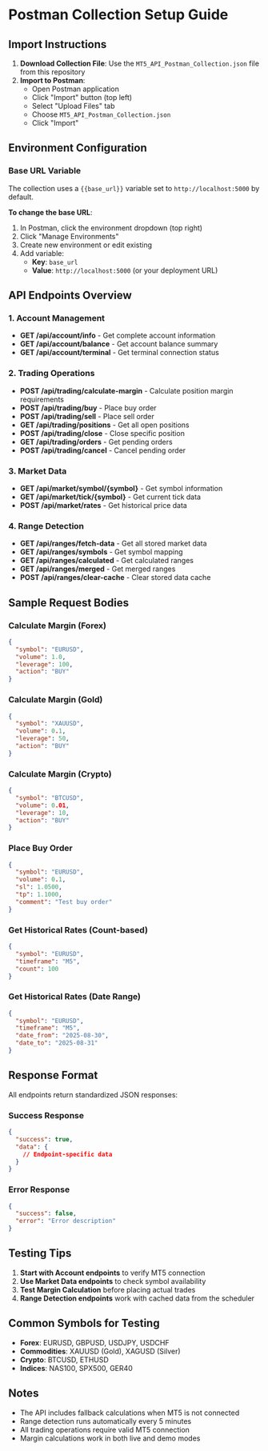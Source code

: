 # Postman Collection Setup Guide

## Import Instructions

1. **Download Collection File**: Use the `MT5_API_Postman_Collection.json` file from this repository
2. **Import to Postman**:
   - Open Postman application
   - Click "Import" button (top left)
   - Select "Upload Files" tab
   - Choose `MT5_API_Postman_Collection.json`
   - Click "Import"

## Environment Configuration

### Base URL Variable
The collection uses a `{{base_url}}` variable set to `http://localhost:5000` by default.

**To change the base URL**:
1. In Postman, click the environment dropdown (top right)
2. Click "Manage Environments"
3. Create new environment or edit existing
4. Add variable:
   - **Key**: `base_url`
   - **Value**: `http://localhost:5000` (or your deployment URL)

## API Endpoints Overview

### 1. Account Management
- **GET /api/account/info** - Get complete account information
- **GET /api/account/balance** - Get account balance summary
- **GET /api/account/terminal** - Get terminal connection status

### 2. Trading Operations
- **POST /api/trading/calculate-margin** - Calculate position margin requirements
- **POST /api/trading/buy** - Place buy order
- **POST /api/trading/sell** - Place sell order
- **GET /api/trading/positions** - Get all open positions
- **POST /api/trading/close** - Close specific position
- **GET /api/trading/orders** - Get pending orders
- **POST /api/trading/cancel** - Cancel pending order

### 3. Market Data
- **GET /api/market/symbol/{symbol}** - Get symbol information
- **GET /api/market/tick/{symbol}** - Get current tick data
- **POST /api/market/rates** - Get historical price data

### 4. Range Detection
- **GET /api/ranges/fetch-data** - Get all stored market data
- **GET /api/ranges/symbols** - Get symbol mapping
- **GET /api/ranges/calculated** - Get calculated ranges
- **GET /api/ranges/merged** - Get merged ranges
- **POST /api/ranges/clear-cache** - Clear stored data cache

## Sample Request Bodies

### Calculate Margin (Forex)
```json
{
  "symbol": "EURUSD",
  "volume": 1.0,
  "leverage": 100,
  "action": "BUY"
}
```

### Calculate Margin (Gold)
```json
{
  "symbol": "XAUUSD",
  "volume": 0.1,
  "leverage": 50,
  "action": "BUY"
}
```

### Calculate Margin (Crypto)
```json
{
  "symbol": "BTCUSD",
  "volume": 0.01,
  "leverage": 10,
  "action": "BUY"
}
```

### Place Buy Order
```json
{
  "symbol": "EURUSD",
  "volume": 0.1,
  "sl": 1.0500,
  "tp": 1.1000,
  "comment": "Test buy order"
}
```

### Get Historical Rates (Count-based)
```json
{
  "symbol": "EURUSD",
  "timeframe": "M5",
  "count": 100
}
```

### Get Historical Rates (Date Range)
```json
{
  "symbol": "EURUSD",
  "timeframe": "M5",
  "date_from": "2025-08-30",
  "date_to": "2025-08-31"
}
```

## Response Format

All endpoints return standardized JSON responses:

### Success Response
```json
{
  "success": true,
  "data": {
    // Endpoint-specific data
  }
}
```

### Error Response
```json
{
  "success": false,
  "error": "Error description"
}
```

## Testing Tips

1. **Start with Account endpoints** to verify MT5 connection
2. **Use Market Data endpoints** to check symbol availability
3. **Test Margin Calculation** before placing actual trades
4. **Range Detection endpoints** work with cached data from the scheduler

## Common Symbols for Testing

- **Forex**: EURUSD, GBPUSD, USDJPY, USDCHF
- **Commodities**: XAUUSD (Gold), XAGUSD (Silver)
- **Crypto**: BTCUSD, ETHUSD
- **Indices**: NAS100, SPX500, GER40

## Notes

- The API includes fallback calculations when MT5 is not connected
- Range detection runs automatically every 5 minutes
- All trading operations require valid MT5 connection
- Margin calculations work in both live and demo modes